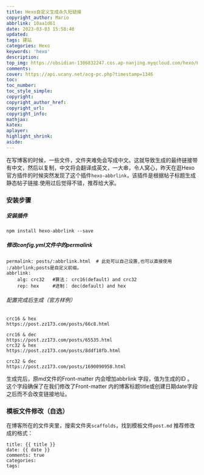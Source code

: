 ```yaml
---
title: Hexo自定义生成永久短链接
copyright_author: Mario
abbrlink: 10aa1d61
date: 2023-03-03 15:58:40
updated:
tags: 建站
categories: Hexo
keywords: 'hexo'
description: 
top_img: https://obsidian-1306832247.cos.ap-nanjing.myqcloud.com/hexo/Home06.jpg
comments:
cover: https://api.ucany.net/acg-pc.php?timestamp=1346
toc:
toc_number:
toc_style_simple:
copyright:
copyright_author_href:
copyright_url:
copyright_info:
mathjax:
katex:
aplayer:
highlight_shrink:
aside:
---
```


在写博客的时候，一些文件，文件夹难免会写成中文。这就导致生成的最终链接带有中文，然后以复制，中文将会翻译成英文，一大串，令人窝心，昨天在逛Hexo官方插件的时候突然发现了这个插件`hexo-abbrlink`，该插件是根据帖子标题生成静态帖子链接.使用过后觉得不错，推荐给大家。

### 安装步骤

##### 安装插件

```
npm install hexo-abbrlink --save
```

##### 修改config.yml文件中的permalink

```
permalink: posts/:abbrlink.html  # 此处可以自己设置,也可以直接使用 :/abbrlink;posts是自定义前缀。
abbrlink:
    alg: crc32   #算法： crc16(default) and crc32
    rep: hex     #进制： dec(default) and hex
```

###### 配置完成后生成（官方样例）

```
crc16 & hex
https://post.zz173.com/posts/66c8.html

crc16 & dec
https://post.zz173.com/posts/65535.html
crc32 & hex
https://post.zz173.com/posts/8ddf18fb.html

crc32 & dec
https://post.zz173.com/posts/1690090958.html
```

生成完后，原md文件的Front-matter 内会增加abbrlink 字段，值为生成的ID 。这个字段确保了在我们修改了Front-matter 内的博客标题title或创建日期date字段之后而不会改变链接地址。

### 模板文件修改（自选）

在博客所在的文件夹里，搜索文件夹`scaffolds`，找到模板文件`post.md`
推荐修改成的格式：

```
title: {{ title }}
date: {{ date }}
comments: true
categories:
tags:
```
